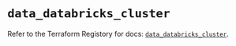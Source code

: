 # `data_databricks_cluster`

Refer to the Terraform Registory for docs: [`data_databricks_cluster`](https://registry.terraform.io/providers/databricks/databricks/1.27.0/docs/data-sources/cluster).
